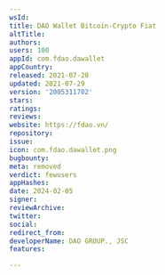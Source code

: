 ```yaml
---
wsId: 
title: DAO Wallet Bitcoin-Crypto Fiat
altTitle: 
authors: 
users: 100
appId: com.fdao.dawallet
appCountry: 
released: 2021-07-28
updated: 2021-07-29
version: '2005311702'
stars: 
ratings: 
reviews: 
website: https://fdao.vn/
repository: 
issue: 
icon: com.fdao.dawallet.png
bugbounty: 
meta: removed
verdict: fewusers
appHashes: 
date: 2024-02-05
signer: 
reviewArchive: 
twitter: 
social: 
redirect_from: 
developerName: DAO GROUP., JSC
features: 

---
```


